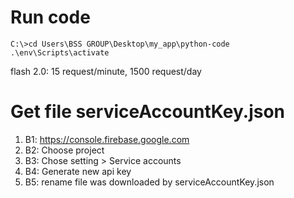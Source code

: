 # Run code
```
C:\>cd Users\BSS GROUP\Desktop\my_app\python-code
.\env\Scripts\activate
```

flash 2.0: 15 request/minute, 1500 request/day


# Get file serviceAccountKey.json
1. B1: https://console.firebase.google.com
2. B2: Choose project
3. B3: Chose setting > Service accounts
4. B4: Generate new api key
5. B5: rename file was downloaded by serviceAccountKey.json